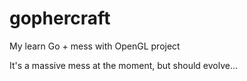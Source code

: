 gophercraft
===========

My learn Go + mess with OpenGL project


It's a massive mess at the moment, but should evolve...
